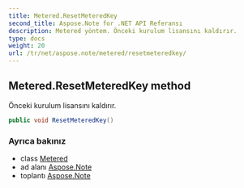 ```yaml
---
title: Metered.ResetMeteredKey
second_title: Aspose.Note for .NET API Referansı
description: Metered yöntem. Önceki kurulum lisansını kaldırır.
type: docs
weight: 20
url: /tr/net/aspose.note/metered/resetmeteredkey/
---
```

## Metered.ResetMeteredKey method

Önceki kurulum lisansını kaldırır.

```csharp
public void ResetMeteredKey()
```

### Ayrıca bakınız

* class [Metered](../)
* ad alanı [Aspose.Note](../../metered/)
* toplantı [Aspose.Note](../../../)


